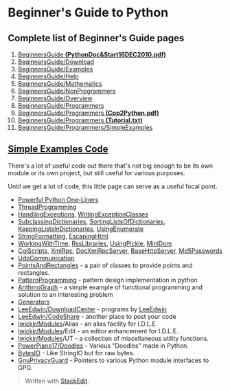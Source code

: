 # Beginner's Guide to Python

## Complete list of Beginner's Guide pages

1. [BeginnersGuide  **\(PythonDoc&Start16DEC2010.pdf\)**](https://wiki.python.org/moin/BeginnersGuide?action=AttachFile&do=view&target=PythonDoc%26Start16DEC2010.pdf)
2. [BeginnersGuide/Download](https://wiki.python.org/moin/BeginnersGuide/Download)
3. [BeginnersGuide/Examples](https://wiki.python.org/moin/BeginnersGuide/Examples)
4. [BeginnersGuide/Help](https://wiki.python.org/moin/BeginnersGuide/Help)
5. [BeginnersGuide/Mathematics](https://wiki.python.org/moin/BeginnersGuide/Mathematics)
6. [BeginnersGuide/NonProgrammers](https://wiki.python.org/moin/BeginnersGuide/NonProgrammers)
7. [BeginnersGuide/Overview](https://wiki.python.org/moin/BeginnersGuide/Overview)
8. [BeginnersGuide/Programmers](https://wiki.python.org/moin/BeginnersGuide/Programmers)
9. [BeginnersGuide/Programmers  **\(Cpp2Python.pdf\)**](https://wiki.python.org/moin/BeginnersGuide/Programmers?action=AttachFile&do=view&target=Cpp2Python.pdf)
10. [BeginnersGuide/Programmers  **\(Tutorial.txt\)**](https://wiki.python.org/moin/BeginnersGuide/Programmers?action=AttachFile&do=view&target=Tutorial.txt)
11. [BeginnersGuide/Programmers/SimpleExamples](https://wiki.python.org/moin/BeginnersGuide/Programmers/SimpleExamples)

## [Simple Examples Code](https://wiki.python.org/moin/Code)

There's a lot of useful code out there that's not big enough to be its own module or its own project, but still useful for various purposes.

Until we get a lot of code, this little page can serve as a useful focal point.

* [Powerful Python One-Liners](https://wiki.python.org/moin/Powerful%20Python%20One-Liners)
* [ThreadProgramming](https://wiki.python.org/moin/ThreadProgramming)
* [HandlingExceptions](https://wiki.python.org/moin/HandlingExceptions), [WritingExceptionClasses](https://wiki.python.org/moin/WritingExceptionClasses)
* [SubclassingDictionaries](https://wiki.python.org/moin/SubclassingDictionaries), [SortingListsOfDictionaries](https://wiki.python.org/moin/SortingListsOfDictionaries), [KeepingListsInDictionaries](https://wiki.python.org/moin/KeepingListsInDictionaries), [UsingEnumerate](https://wiki.python.org/moin/UsingEnumerate)
* [StringFormatting](https://wiki.python.org/moin/StringFormatting), [EscapingHtml](https://wiki.python.org/moin/EscapingHtml)
* [WorkingWithTime](https://wiki.python.org/moin/WorkingWithTime), [RssLibraries](https://wiki.python.org/moin/RssLibraries), [UsingPickle](https://wiki.python.org/moin/UsingPickle), [MiniDom](https://wiki.python.org/moin/MiniDom)
* [CgiScripts](https://wiki.python.org/moin/CgiScripts), [XmlRpc](https://wiki.python.org/moin/XmlRpc), [DocXmlRpcServer](https://wiki.python.org/moin/DocXmlRpcServer), [BaseHttpServer](https://wiki.python.org/moin/BaseHttpServer), [Md5Passwords](https://wiki.python.org/moin/Md5Passwords)
* [UdpCommunication](https://wiki.python.org/moin/UdpCommunication)
* [PointsAndRectangles](https://wiki.python.org/moin/PointsAndRectangles) - a pair of classes to provide points and rectangles.
* [PatternProgramming](https://wiki.python.org/moin/PatternProgramming) - pattern design implementation in python
* [ArithmoGraph](https://wiki.python.org/moin/ArithmoGraph) - a simple example of functional programming and solution to an interesting problem
* [Generators](https://wiki.python.org/moin/Generators)
* [LeeEdwin/DownloadCenter](https://wiki.python.org/moin/LeeEdwin/DownloadCenter) - programs by [LeeEdwin](https://wiki.python.org/moin/LeeEdwin)
* [LeeEdwin/CodeShare](https://wiki.python.org/moin/LeeEdwin/CodeShare) - another place to post your code
* [lwickjr/Modules](https://wiki.python.org/moin/lwickjr/Modules)/Alias - an alias facility for I.D.L.E.
* [lwickjr/Modules](https://wiki.python.org/moin/lwickjr/Modules)/Edit - an editor enhancement for I.D.L.E.
* [lwickjr/Modules](https://wiki.python.org/moin/lwickjr/Modules)/UT - a collection of miscellaneous utility functions.
* [PowerPiano17/Doodles](https://wiki.python.org/moin/PowerPiano17/Doodles) - Various "Doodles" made in Python.
* [BytesIO](https://wiki.python.org/moin/BytesIO) - Like StringIO but for raw bytes.
* [GnuPrivacyGuard](https://wiki.python.org/moin/GnuPrivacyGuard) - Pointers to various Python module interfaces to GPG.

> Written with [StackEdit](https://stackedit.io/).

